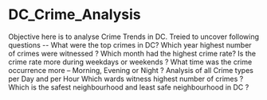 # DC_Crime_Analysis
Objective here is to analyse Crime Trends in DC. Treied to uncover following questions --
What were the top crimes in DC?
Which year highest number of crimes were witnessed ?
Which month had the highest crime rate?
Is the crime rate more during weekdays or weekends ?
What time was the crime occurrence more – Morning, Evening or Night ?
Analysis of all Crime types per Day and per Hour 
Which wards witness highest number of crimes ?
Which is the safest neighbourhood and least safe neighbourhood in DC ?
